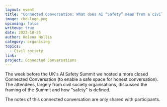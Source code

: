 ```yaml
---
layout: event
title: "Connected Conversation: What does AI “Safety” mean from a civil society perspective?"
image: cbd-logo.png
upcoming: false
writeup: true
date: 2023-10-25
author: Helena Hollis
category: organising
topics:
  - Civil society
link: 
project: Connected Conversations
---
```


The week before the UK's AI Safety Summit we hosted a more closed Connected Conversation (to enable a safe space for honest conversation). The attendees, largely from civil society organisations, discussed the framing of the Summit and how "safety" is defined.  

The notes of this connected conversation are only shared with participants.